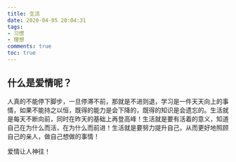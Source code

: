 ```yaml
---
title: 生活
date: 2020-04-05 20:04:31
tags:
- 习惯
- 理想
comments: true
toc: true
---
```


## 什么是爱情呢？
   人真的不能停下脚步，一旦停滞不前，那就是不进则退，学习是一件天天向上的事情，如果不能持之以恒，既得的能力是会下降的，既得的知识是会遗忘的。生活就是每天不断向前，同时在昨天的基础上再登高峰！生活就是要有活着的意义，知道自己在为什么而活，在为什么而前进！生活就是要努力提升自己，从而更好地照顾自己的亲人，做自己想做的事情！
<!--more-->
   爱情让人神往！